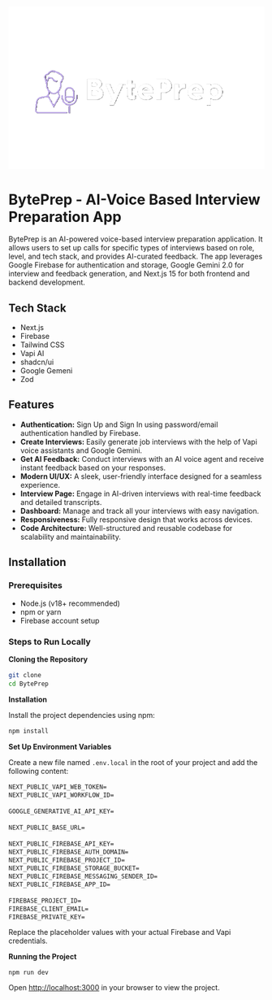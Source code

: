 
![ByteprepLogo](logo.png)

# BytePrep - AI-Voice Based Interview Preparation App

BytePrep is an AI-powered voice-based interview preparation application. It allows users to set up calls for specific types of interviews based on role, level, and tech stack, and provides AI-curated feedback. The app leverages Google Firebase for authentication and storage, Google Gemini 2.0 for interview and feedback generation, and Next.js 15 for both frontend and backend development.

## Tech Stack
- Next.js
- Firebase
- Tailwind CSS
- Vapi AI
- shadcn/ui
- Google Gemeni
- Zod

## Features

- **Authentication:** Sign Up and Sign In using password/email authentication handled by Firebase.
- **Create Interviews:** Easily generate job interviews with the help of Vapi voice assistants and Google Gemini.
- **Get AI Feedback:** Conduct interviews with an AI voice agent and receive instant feedback based on your responses.
- **Modern UI/UX:** A sleek, user-friendly interface designed for a seamless experience.
- **Interview Page:** Engage in AI-driven interviews with real-time feedback and detailed transcripts.
- **Dashboard:** Manage and track all your interviews with easy navigation.
- **Responsiveness:** Fully responsive design that works across devices.
- **Code Architecture:** Well-structured and reusable codebase for scalability and maintainability.

## Installation

### Prerequisites
- Node.js (v18+ recommended)
- npm or yarn
- Firebase account setup

### Steps to Run Locally

**Cloning the Repository**

```bash
git clone
cd BytePrep
```

**Installation**

Install the project dependencies using npm:

```bash
npm install
```

**Set Up Environment Variables**

Create a new file named `.env.local` in the root of your project and add the following content:

```env
NEXT_PUBLIC_VAPI_WEB_TOKEN=
NEXT_PUBLIC_VAPI_WORKFLOW_ID=

GOOGLE_GENERATIVE_AI_API_KEY=

NEXT_PUBLIC_BASE_URL=

NEXT_PUBLIC_FIREBASE_API_KEY=
NEXT_PUBLIC_FIREBASE_AUTH_DOMAIN=
NEXT_PUBLIC_FIREBASE_PROJECT_ID=
NEXT_PUBLIC_FIREBASE_STORAGE_BUCKET=
NEXT_PUBLIC_FIREBASE_MESSAGING_SENDER_ID=
NEXT_PUBLIC_FIREBASE_APP_ID=

FIREBASE_PROJECT_ID=
FIREBASE_CLIENT_EMAIL=
FIREBASE_PRIVATE_KEY=
```

Replace the placeholder values with your actual Firebase and Vapi credentials.

**Running the Project**

```bash
npm run dev
```

Open [http://localhost:3000](http://localhost:3000) in your browser to view the project.
